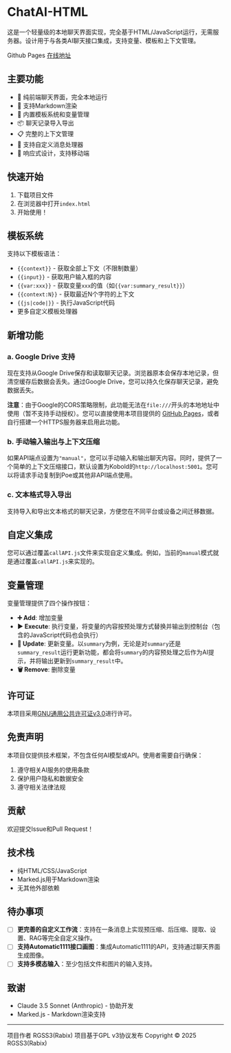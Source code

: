 # ChatAI-HTML

这是一个轻量级的本地聊天界面实现，完全基于HTML/JavaScript运行，无需服务器。设计用于与各类AI聊天接口集成，支持变量、模板和上下文管理。

Github Pages [在线地址](https://rgss3.github.io/ChatAI-HTML)

## 主要功能

- 💬 纯前端聊天界面，完全本地运行
- 📝 支持Markdown渲染
- 🔄 内置模板系统和变量管理
- 📦 聊天记录导入导出
- 📋 完整的上下文管理
- 🎨 支持自定义消息处理器
- 📱 响应式设计，支持移动端

## 快速开始

1. 下载项目文件
2. 在浏览器中打开`index.html`
3. 开始使用！

## 模板系统

支持以下模板语法：
- `{{context}}` - 获取全部上下文（不限制数量）
- `{{input}}` - 获取用户输入框的内容
- `{{var:xxx}}` - 获取变量`xxx`的值（如`{{var:summary_result}}`）
- `{{context:N}}` - 获取最近N个字符的上下文
- `{{js|code|}}` - 执行JavaScript代码
- 更多自定义模板处理器

## 新增功能

### a. Google Drive 支持  
现在支持从Google Drive保存和读取聊天记录。浏览器原本会保存本地记录，但清空缓存后数据会丢失。通过Google Drive，您可以持久化保存聊天记录，避免数据丢失。  

**注意**：由于Google的CORS策略限制，此功能无法在`file:///`开头的本地地址中使用（暂不支持手动授权）。您可以直接使用本项目提供的 [GitHub Pages](https://rgss3.github.io/ChatAI-HTML)，或者自行搭建一个HTTPS服务器来启用此功能。

### b. 手动输入输出与上下文压缩
如果API端点设置为`"manual"`，您可以手动输入和输出聊天内容。同时，提供了一个简单的上下文压缩接口，默认设置为Kobold的`http://localhost:5001`。您可以将请求手动复制到Poe或其他非API端点使用。

### c. 文本格式导入导出
支持导入和导出文本格式的聊天记录，方便您在不同平台或设备之间迁移数据。

## 自定义集成

您可以通过覆盖`callAPI.js`文件来实现自定义集成。例如，当前的`manual`模式就是通过覆盖`callAPI.js`来实现的。

## 变量管理

变量管理提供了四个操作按钮：

- **➕ Add**: 增加变量
- **▶️ Execute**: 执行变量，将变量的内容按预处理方式替换并输出到控制台（包含的JavaScript代码也会执行）
- **🔄 Update**: 更新变量。以`summary`为例，无论是对`summary`还是`summary_result`运行更新功能，都会将`summary`的内容预处理之后作为AI提示，并将输出更新到`summary_result`中。
- **🗑️ Remove**: 删除变量

## 许可证

本项目采用[GNU通用公共许可证v3.0](https://www.gnu.org/licenses/gpl-3.0.html)进行许可。

## 免责声明

本项目仅提供技术框架，不包含任何AI模型或API。使用者需要自行确保：
1. 遵守相关AI服务的使用条款
2. 保护用户隐私和数据安全
3. 遵守相关法律法规

## 贡献

欢迎提交Issue和Pull Request！

## 技术栈

- 纯HTML/CSS/JavaScript
- Marked.js用于Markdown渲染
- 无其他外部依赖

## 待办事项

- [ ] **更完善的自定义工作流**：支持在一条消息上实现预压缩、后压缩、提取、设置、RAG等完全自定义操作。
- [ ] **支持Automatic1111接口画图**：集成Automatic1111的API，支持通过聊天界面生成图像。
- [ ] **支持多模态输入**：至少包括文件和图片的输入支持。

## 致谢

- Claude 3.5 Sonnet (Anthropic) - 协助开发
- Marked.js - Markdown渲染支持

---

项目作者 RGSS3(Rabix)
项目基于GPL v3协议发布
Copyright © 2025 RGSS3(Rabix)
